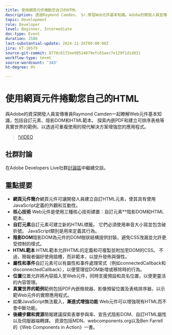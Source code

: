 ```yaml
---
title: 使用網頁元件捲動您自己的HTML
description: 透過Raymond Camden， Sr.學習Web元件基本知識。Adobe的開發人員宣傳專員，包括自訂元素、陰影DOM和HTML範本，並提供內嵌PDF和建立可排序表格等實務範例，以增強您的應用程式。
topic: Development
role: Developer
level: Beginner, Intermediate
doc-type: Event
duration: 2580
last-substantial-update: 2024-11-26T00:00:00Z
jira: KT-16579
source-git-commit: 8770c8172ee90524079efc65aec7e129f1d1d031
workflow-type: tm+mt
source-wordcount: '343'
ht-degree: 0%

---
```



# 使用網頁元件捲動您自己的HTML

與Adobe的資深開發人員宣傳專員Raymond Camden一起瞭解Web元件基本知識，包括自訂元素、陰影DOM和HTML範本。 探索內嵌PDF和建立可排序表格等真實世界的範例，以透過可重複使用的現代解決方案增強您的應用程式。

>[!VIDEO](https://video.tv.adobe.com/v/3440406/?learn=on&enablevpops)

## 社群討論

在Adobe Developers Live社群[討論區](https://adobe.ly/48PRE63)中繼續交談。

## 重點提要

* **網頁元件簡介**&#x200B;網頁元件可讓開發人員建立自訂HTML元素，使其具有使用JavaScript定義的外觀和互動性。
* **核心技術** Web元件是使用三種核心技術建置：自訂元素**陰影DOM和HTML範本。
* **自訂元素**&#x200B;自訂元素可建立新的HTML標籤。 它們必須使用串音大小寫並包含破折號。 JavaScript類別是用來定義其行為。
* **陰影DOM**&#x200B;陰影DOM為元件的DOM樹狀結構提供封裝，避免CSS洩漏並允許更受控制的樣式。
* **HTML範本** HTML範本允許HTML的定義和可複製並附加至DOM的CSS。 不過，簡報者偏好使用插槽，而非範本，以提升發佈與彈性。
* **屬性和事件**&#x200B;自訂元素可以有屬性和事件處理常式（例如connectedCallback和disconnectedCallback），以便管理從DOM新增或移除時的行為。
* **位置**&#x200B;位置允許將內容插入至Web元件，同時支援預設和具名位置，以便更靈活的內容管理。
* **真實世界的範例**&#x200B;範例包括PDF內嵌檢視器、影像預留位置及表格排序器，以示範Web元件的實際應用程式。
* 如果JavaScript無法載入，**漸進式增強功能** Web元件可以增強現有HTML而不會中斷功能。
* **後續步驟和資源**&#x200B;簡報建議探索表單參與率、宣告式陰影DOM、自訂HTML屬性以及伺服器端轉譯。 資源包括MDN、webcomponents.org以及Ben Farrell的《Web Components in Action》一書。